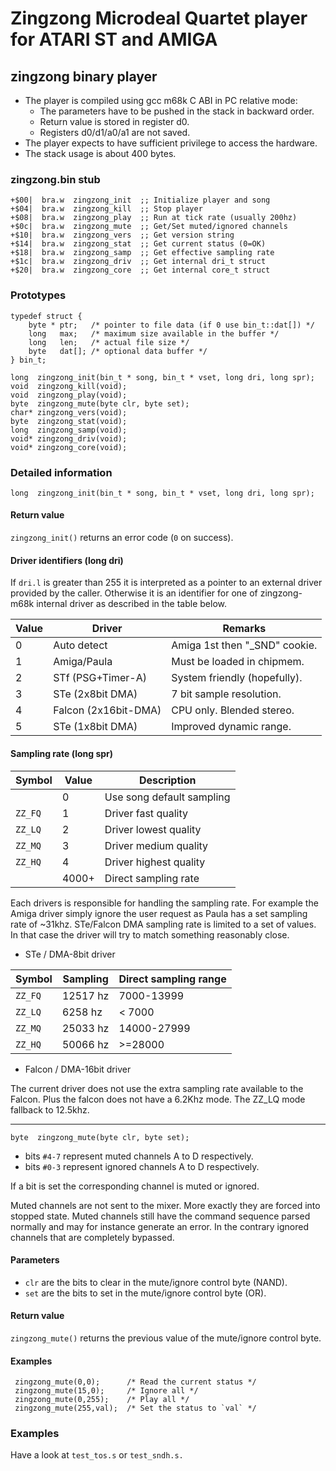 # Zingzong Microdeal Quartet player for ATARI ST and AMIGA

## zingzong binary player

 * The player is compiled using gcc m68k C ABI in PC relative mode:
   * The parameters have to be pushed in the stack in backward order.
   * Return value is stored in register d0.
   * Registers d0/d1/a0/a1 are not saved.
 * The player expects to have sufficient privilege to access the hardware.
 * The stack usage is about 400 bytes.


### zingzong.bin stub

    +$00|  bra.w  zingzong_init  ;; Initialize player and song
    +$04|  bra.w  zingzong_kill  ;; Stop player
    +$08|  bra.w  zingzong_play  ;; Run at tick rate (usually 200hz)
    +$0c|  bra.w  zingzong_mute  ;; Get/Set muted/ignored channels
    +$10|  bra.w  zingzong_vers  ;; Get version string
    +$14|  bra.w  zingzong_stat  ;; Get current status (0=OK)
    +$18|  bra.w  zingzong_samp  ;; Get effective sampling rate
    +$1c|  bra.w  zingzong_driv  ;; Get internal dri_t struct
    +$20|  bra.w  zingzong_core  ;; Get internal core_t struct


### Prototypes

    typedef struct {
        byte * ptr;   /* pointer to file data (if 0 use bin_t::dat[]) */
        long   max;   /* maximum size available in the buffer */
        long   len;   /* actual file size */
        byte   dat[]; /* optional data buffer */
    } bin_t;

    long  zingzong_init(bin_t * song, bin_t * vset, long dri, long spr);
    void  zingzong_kill(void);
    void  zingzong_play(void);
    byte  zingzong_mute(byte clr, byte set);
    char* zingzong_vers(void);
    byte  zingzong_stat(void);
    long  zingzong_samp(void);
    void* zingzong_driv(void);
    void* zingzong_core(void);


### Detailed information

    long  zingzong_init(bin_t * song, bin_t * vset, long dri, long spr);

#### Return value

`zingzong_init()` returns an error code (`0` on success).

#### Driver identifiers (long dri)

 If `dri.l` is greater than 255 it is interpreted as a pointer to an
 external driver provided by the caller. Otherwise it is an identifier
 for one of zingzong-m68k internal driver as described in the table
 below.

 |  Value |           Driver         |             Remarks           |
 |--------|--------------------------|-------------------------------|
 |    0   |  Auto detect             | Amiga 1st then "_SND" cookie. |
 |    1   |  Amiga/Paula             | Must be loaded in chipmem.    |
 |    2   |  STf (PSG+Timer-A)       | System friendly (hopefully).  |
 |    3   |  STe (2x8bit DMA)        | 7 bit sample resolution.      |
 |    4   |  Falcon (2x16bit-DMA)    | CPU only. Blended stereo.     |
 |    5   |  STe (1x8bit DMA)        | Improved dynamic range.       |


#### Sampling rate (long spr)

 | Symbol  | Value |       Description           |
 |---------|-------|-----------------------------|
 |         |   0   |  Use song default sampling  |
 | `ZZ_FQ` |   1   |  Driver fast quality        |
 | `ZZ_LQ` |   2   |  Driver lowest quality      |
 | `ZZ_MQ` |   3   |  Driver medium quality      |
 | `ZZ_HQ` |   4   |  Driver highest quality     |
 |         | 4000+ |  Direct sampling rate       |

 Each drivers is responsible for handling the sampling rate. For
 example the Amiga driver simply ignore the user request as Paula has
 a set sampling rate of ~31khz. STe/Falcon DMA sampling rate is
 limited to a set of values. In that case the driver will try to match
 something reasonably close.

 * STe / DMA-8bit driver

 | Symbol  | Sampling | Direct sampling range |
 |---------|----------|-----------------------|
 | `ZZ_FQ` | 12517 hz | 7000-13999            |
 | `ZZ_LQ` |  6258 hz | < 7000                |
 | `ZZ_MQ` | 25033 hz | 14000-27999           |
 | `ZZ_HQ` | 50066 hz | >=28000               |

 * Falcon / DMA-16bit driver

 The current driver does not use the extra sampling rate available to
 the Falcon. Plus the falcon does not have a 6.2Khz mode. The ZZ_LQ
 mode fallback to 12.5khz.

--------------------------------------------------------------------------

    byte  zingzong_mute(byte clr, byte set);
	
  * bits `#4-7` represent muted channels A to D respectively.
  * bits `#0-3` represent ignored channels A to D respectively.

 If a bit is set the corresponding channel is muted or ignored.
 
 Muted channels are not sent to the mixer. More exactly they are
 forced into stopped state. Muted channels still have the command
 sequence parsed normally and may for instance generate an error. In
 the contrary ignored channels that are completely bypassed.

#### Parameters

* `clr` are the bits to clear in the mute/ignore control byte (NAND).
* `set` are the bits to set  in the mute/ignore control byte (OR).

#### Return value

`zingzong_mute()` returns the previous value of the mute/ignore
control byte.

#### Examples

	 zingzong_mute(0,0);      /* Read the current status */
	 zingzong_mute(15,0);     /* Ignore all */
	 zingzong_mute(0,255);    /* Play all */
	 zingzong_mute(255,val);  /* Set the status to `val` */


### Examples

 Have a look at `test_tos.s` or `test_sndh.s.`
